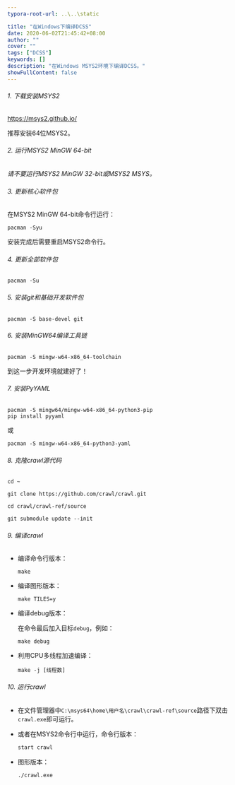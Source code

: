 ```yaml
---
typora-root-url: ..\..\static

title: "在Windows下编译DCSS"
date: 2020-06-02T21:45:42+08:00
author: ""
cover: ""
tags: ["DCSS"]
keywords: []
description: "在Windows MSYS2环境下编译DCSS。"
showFullContent: false
---
```

###### 1. 下载安装MSYS2

   https://msys2.github.io/

   推荐安装64位MSYS2。

###### 2. 运行MSYS2 MinGW 64-bit

   *请不要运行MSYS2 MinGW 32-bit或MSYS2 MSYS。*

###### 3. 更新核心软件包

   在MSYS2 MinGW 64-bit命令行运行：

   ```bash/shell
   pacman -Syu
   ```

   安装完成后需要重启MSYS2命令行。

###### 4. 更新全部软件包

   ```bash/shell
   pacman -Su
   ```

###### 5. 安装git和基础开发软件包

   ```bash/shell
   pacman -S base-devel git
   ```

###### 6. 安装MinGW64编译工具链

   ```bash/shell
   pacman -S mingw-w64-x86_64-toolchain
   ```

   到这一步开发环境就建好了！

###### 7. 安装PyYAML

   ```bash/shell
   pacman -S mingw64/mingw-w64-x86_64-python3-pip
   pip install pyyaml
   ```

   或

   ```bash/shell
   pacman -S mingw-w64-x86_64-python3-yaml
   ```

###### 8. 克隆crawl源代码

   ```bash/shell
   cd ~
   
   git clone https://github.com/crawl/crawl.git
   
   cd crawl/crawl-ref/source
   
   git submodule update --init
   ```

###### 9. 编译crawl

   - 编译命令行版本：

      ```bash/shell
      make
      ```

   - 编译图形版本：

      ```bash/shell
      make TILES=y
      ```

   - 编译debug版本：

      在命令最后加入目标`debug`，例如：

      ```bash/shell
      make debug
      ```

   - 利用CPU多线程加速编译：

      ```bash/shell
      make -j [线程数]
      ```

###### 10. 运行crawl
   - 在文件管理器中`C:\msys64\home\用户名\crawl\crawl-ref\source`路径下双击`crawl.exe`即可运行。

   - 或者在MSYS2命令行中运行，命令行版本：

      ```sh
      start crawl
      ```

   - 图形版本：

      ```sh
      ./crawl.exe
      ```

